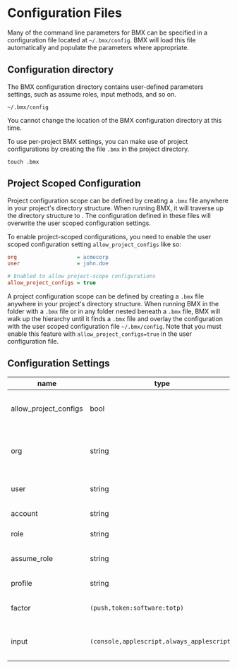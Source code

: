 # Configuration Files

Many of the command line parameters for BMX can be specified in a configuration file located at `~/.bmx/config`. BMX will load this file automatically and populate the parameters where appropriate.

## Configuration directory

The BMX configuration directory contains user-defined parameters settings, such as assume roles, input methods, and so on.

```
~/.bmx/config
```

You cannot change the location of the BMX configuration directory at this time.

To use per-project BMX settings, you can make use of project configurations by creating the file `.bmx` in the project directory.

```
touch .bmx
```

## Project Scoped Configuration

Project configuration scope can be defined by creating a `.bmx` file anywhere in your project's directory structure. When running BMX, it will traverse up the directory structure to . The configuration defined in these files will overwrite the user scoped configuration settings.

To enable project-scoped configurations, you need to enable the user scoped configuration setting `allow_project_configs` like so:

```ini
org                   = acmecorp   
user                  = john.doe

# Enabled to allow project-scope configurations
allow_project_configs = true
```

A project configuration scope can be defined by creating a `.bmx` file anywhere in your project's directory structure. 
When running BMX in the folder with a `.bmx` file or in any folder nested beneath a `.bmx` file, BMX will walk up the 
hierarchy until it finds a `.bmx` file and overlay the configuration with the user scoped configuration file `~/.bmx/config`. 
Note that you must enable this feature with `allow_project_configs=true` in the user configuration file.

## Configuration Settings

|name|type|default|description|
| --- | --- | --- | --- |
| allow_project_configs | bool | `false` | Setting this to true will enable the project scoped configuration feature described below. |
| org | string | `-` | Specify the Okta org to connect to here. This value sets the api base URL for Okta calls (https://{org}.okta.com/). |
| user | string | `-` | This is the username used when connecting to the identity provider. |
| account | string | `-` | The AWS account to retrieve credentials for. |
| role | string | `-` | The AWS SSO SAML role to assume. |
| assume_role | string | `-` | An AWS role arn that will be assumed when calling `print`. |
| profile | string | `-` | The profile to `write` in `~/.aws/credentials`. |
| factor | `(push,token:software:totp)` | `-` | The desired multi-factor authentication factor-type to use. |
| input | `(console,applescript,always_applescript)` | `console` | The intended behaviour for requesting user input. See input documentation. |
